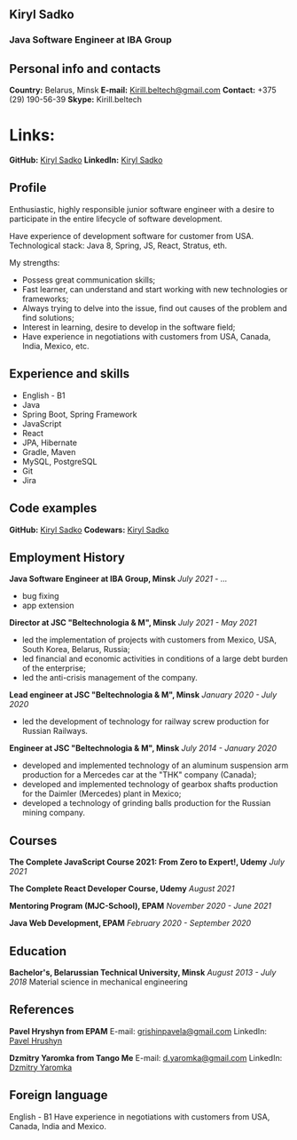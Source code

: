 ## Kiryl Sadko
### Java Software Engineer at IBA Group


## Personal info and contacts
**Country:** Belarus, Minsk
**E-mail:** Kirill.beltech@gmail.com
**Contact:** +375 (29) 190-56-39
**Skype:** Kirill.beltech


# Links:
**GitHub:** [Kiryl Sadko](https://github.com/Kiryl-Sadko/)
**LinkedIn:** [Kiryl Sadko](https://www.linkedin.com/in/kiryl-sadko-64a62a197/)


## Profile
Enthusiastic, highly responsible junior software engineer with a desire to
participate in the entire lifecycle of software development.

Have experience of development software for customer from USA.
Technological stack: Java 8, Spring, JS, React, Stratus, eth.

My strengths:
- Possess great communication skills;
- Fast learner, can understand and start working with new technologies or
frameworks;
- Always trying to delve into the issue, find out causes of the problem and
find solutions;
- Interest in learning, desire to develop in the software field;
- Have experience in negotiations with customers from USA, Canada, India,
Mexico, etc.


## Experience and skills
- English - B1
- Java
- Spring Boot, Spring Framework
- JavaScript
- React
- JPA, Hibernate
- Gradle, Maven
- MySQL, PostgreSQL
- Git
- Jira


## Code examples
**GitHub:** [Kiryl Sadko](https://github.com/Kiryl-Sadko/)
**Codewars:** [Kiryl Sadko](https://www.codewars.com/users/Kiryl-Sadko)


## Employment History
**Java Software Engineer at IBA Group, Minsk**
*July 2021 - ...*
- bug fixing
- app extension

**Director at JSC "Beltechnologia & M", Minsk**
*July 2021 - May 2021*
- led the implementation of projects with customers from Mexico, USA,
South Korea, Belarus, Russia;
- led financial and economic activities in conditions of a large debt burden
of the enterprise;
- led the anti-crisis management of the company.

**Lead engineer at JSC "Beltechnologia & M", Minsk**
*January 2020 - July 2020*
- led the development of technology for railway screw production for
Russian Railways.

**Engineer at JSC "Beltechnologia & M", Minsk**
*July 2014 - January 2020*
- developed and implemented technology of an aluminum suspension arm
production for a Mercedes car at the "THK" company (Canada);
- developed and implemented technology of gearbox shafts production for
the Daimler (Mercedes) plant in Mexico;
- developed a technology of grinding balls production for the Russian
mining company.


## Courses
**The Complete JavaScript Course 2021: From Zero to Expert!, Udemy**
*July 2021*

**The Complete React Developer Course, Udemy**
*August 2021*

**Mentoring Program (MJC-School), EPAM**
*November 2020 - June 2021*

**Java Web Development, EPAM**
*February 2020 - September 2020*


## Education
**Bachelor's, Belarussian Technical University, Minsk**
*August 2013 - July 2018*
Material science in mechanical engineering


## References
**Pavel Hryshyn from EPAM**
E-mail: grishinpavela@gmail.com
LinkedIn: [Pavel Hrushyn](https://www.linkedin.com/in/pavel-hryshyn-26028275/)

**Dzmitry Yaromka from Tango Me**
E-mail: d.yaromka@gmail.com
LinkedIn: [Dzmitry Yaromka](https://www.linkedin.com/in/dzmitry-yaromka-b0b36a19a/)


## Foreign language
English - B1
Have experience in negotiations with customers from USA, Canada, India and Mexico.
